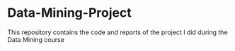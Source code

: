 # Data-Mining-Project
This repository contains the code and reports of the project I did during the Data Mining course

